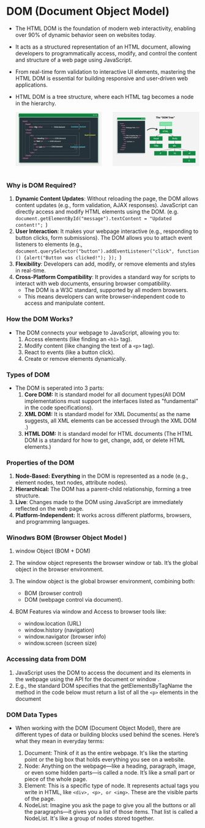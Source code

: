 # DOM (Document Object Model)

-   The HTML DOM is the foundation of modern web interactivity, enabling over 90% of dynamic behavior seen on websites today.
-   It acts as a structured representation of an HTML document, allowing developers to programmatically access, modify, and control the content and structure of a web page using JavaScript.
-   From real-time form validation to interactive UI elements, mastering the HTML DOM is essential for building responsive and user-driven web applications.
-   HTML DOM is a tree structure, where each HTML tag becomes a node in the hierarchy.

      <div style="display: flex; flex-wrap: wrap; gap: 16px; justify-content: space-between;">
      <img src="../../Images/DOM-Container.png" alt="DOM-Container" width="47%">
      <img src="../../Images/DOM-Tree.png" alt="DOM-Tree" width="47%">
      </div><br>

### Why is DOM Required?

1. **Dynamic Content Updates**: Without reloading the page, the DOM allows content updates (e.g., form validation, AJAX responses). JavaScript can directly access and modify HTML elements using the DOM. (e.g. `document.getElementById("message").textContent = "Updated content!";
`)
2. **User Interaction**: It makes your webpage interactive (e.g., responding to button clicks, form submissions). The DOM allows you to attach event listeners to elements (e.g., `document.querySelector("button").addEventListener("click", function () {alert("Button was clicked!"); });
`)
3. **Flexibility**: Developers can add, modify, or remove elements and styles in real-time.
4. **Cross-Platform Compatibility**: It provides a standard way for scripts to interact with web documents, ensuring browser compatibility.
    - The DOM is a W3C standard, supported by all modern browsers.
    - This means developers can write browser-independent code to access and manipulate content.

### How the DOM Works?

-   The DOM connects your webpage to JavaScript, allowing you to:
    1. Access elements (like finding an `<h1>` tag).
    2. Modify content (like changing the text of a `<p>` tag).
    3. React to events (like a button click).
    4. Create or remove elements dynamically.

### Types of DOM

-   The DOM is seperated into 3 parts:
    1. **Core DOM:** It is standard model for all document types(All DOM implementations must support the interfaces listed as "fundamental" in the code specifications).
    2. **XML DOM:** It is standard model for XML Documents( as the name suggests, all XML elements can be accessed through the XML DOM .)
    3. **HTML DOM:** It is standard model for HTML documents (The HTML DOM is a standard for how to get, change, add, or delete HTML elements.)

### Properties of the DOM

1. **Node-Based:** **Everything** in the DOM is represented as a node (e.g., element nodes, text nodes, attribute nodes).
2. **Hierarchical:** The DOM has a parent-child relationship, forming a tree structure.
3. **Live**: Changes made to the DOM using JavaScript are immediately reflected on the web page.
4. **Platform-Independent:** It works across different platforms, browsers, and programming languages.

### Winodws BOM (Browser Object Model )

1. window Object (BOM + DOM)
2. The window object represents the browser window or tab. It’s the global object in the browser environment.

3. The window object is the global browser environment, combining both:

    - BOM (browser control)
    - DOM (webpage control via document).

4. BOM Features via window and Access to browser tools like:
    - window.location (URL)
    - window.history (navigation)
    - window.navigator (browser info)
    - window.screen (screen size)

### Accessing data from DOM

1. JavaScript uses the DOM to access the document and its elements in the webpage using the API for the document or window .
2. E.g., the standard DOM specifies that the getElementsByTagName the method in the code below must return a list of all the `<p>` elements in the document

### DOM Data Types

-   When working with the DOM (Document Object Model), there are different types of data or building blocks used behind the scenes. Here’s what they mean in everyday terms:

    1. Document: Think of it as the entire webpage. It's like the starting point or the big box that holds everything you see on a website.
    2. Node: Anything on the webpage—like a heading, paragraph, image, or even some hidden parts—is called a node. It’s like a small part or piece of the whole page.
    3. Element: This is a specific type of node. It represents actual tags you write in HTML, like `<div>, <p>, or <img>`. These are the visible parts of the page.
    4. NodeList: Imagine you ask the page to give you all the buttons or all the paragraphs—it gives you a list of those items. That list is called a NodeList. It's like a group of nodes stored together.
